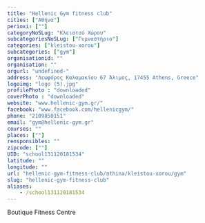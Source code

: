 ```yaml
---
title: "Hellenic Gym fitness club"
cities: ["Αθήνα"]
perioxi: [""]
categoryNoSLug: "Κλειστού Χώρου"
subcategoriesNoSLug: ["Γυμναστήριο"]
categories: ["kleistou-xorou"]
subcategories: ["gym"]
organisationid: ""
organisation: ""
orgurl: "undefined-"
address: "Λεωφόρος Καλαμακίου 67 Άλιμος, 17455 Athens, Greece"
logoimg: "logo (5).jpg"
profilePhoto : "downloaded"
coverPhoto : "downloaded"
website: "www.hellenic-gym.gr/"
facebook: "www.facebook.com/hellenicgym/"
phone: "2109850151"
email: "gym@hellenic-gym.gr"
courses: ""
places: [""]
rensponsibles: ""
zipcode: [""]
UID: "school131120181534"
latitude: ""
longitude: ""
url: "hellenic-gym-fitness-club/athina/kleistou-xorou/gym"
slug: "hellenic-gym-fitness-club"
aliases:
    - /school131120181534
---
```





Boutique Fitness Centre